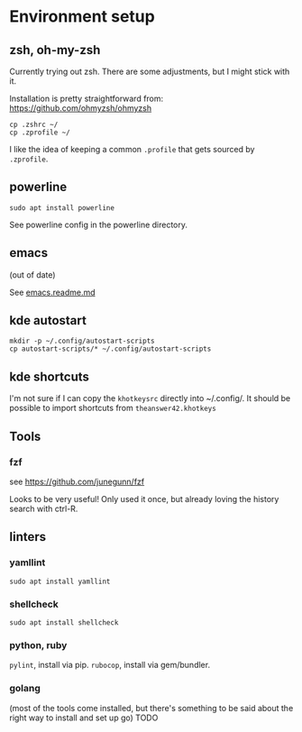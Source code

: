 # Environment setup
## zsh, oh-my-zsh
Currently trying out zsh. There are some adjustments, but I might stick with it.

Installation is pretty straightforward from: https://github.com/ohmyzsh/ohmyzsh

```
cp .zshrc ~/
cp .zprofile ~/
```
I like the idea of keeping a common `.profile` that gets sourced 
by `.zprofile`.

## powerline
```
sudo apt install powerline
```
See powerline config in the powerline directory.

## emacs
(out of date)

See [emacs.readme.md](emacs.readme.md)

## kde autostart
```
mkdir -p ~/.config/autostart-scripts
cp autostart-scripts/* ~/.config/autostart-scripts
```
## kde shortcuts
I'm not sure if I can copy the `khotkeysrc` directly into ~/.config/. It should 
be possible to import shortcuts from `theanswer42.khotkeys`

## Tools
### fzf
see https://github.com/junegunn/fzf

Looks to be very useful! Only used it once, but already loving the history
search with ctrl-R.

## linters
### yamllint
```
sudo apt install yamllint
```

### shellcheck
```
sudo apt install shellcheck
```

### python, ruby
`pylint`, install via pip.
`rubocop`, install via gem/bundler.

### golang
(most of the tools come installed, but there's something to be said about 
the right way to install and set up go)
TODO
